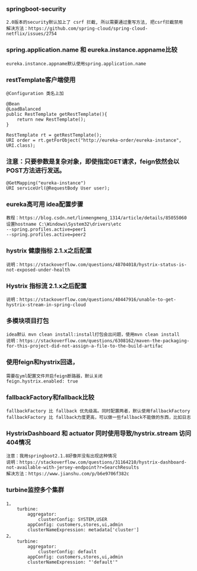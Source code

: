 
### springboot-security
    2.0版本的security默认加上了 csrf 拦截, 所以需要通过重写方法, 把csrf拦截禁用
    解决方法：https://github.com/spring-cloud/spring-cloud-netflix/issues/2754

### spring.application.name 和 eureka.instance.appname比较
    eureka.instance.appname默认使用spring.application.name

### restTemplate客户端使用
    @Configuration 类名上加
	 
	@Bean
	@LoadBalanced
	public RestTemplate getRestTemplate(){
		return new RestTemplate();
	}
	
    RestTemplate rt = getRestTemplate();
    URI order = rt.getForObject("http://eureka-order/eureka-instance", URI.class);
		

### 注意：只要参数是复杂对象，即使指定GET请求，feign依然会以POST方法进行发送。
    @GetMapping("eureka-instance")
    URI serviceUrl(@RequestBody User user);

### eureka高可用 idea配置步骤
    教程：https://blog.csdn.net/linmengmeng_1314/article/details/85055060
    设置hostname C:\Windows\System32\drivers\etc
    --spring.profiles.active=peer1
    --spring.profiles.active=peer2

### hystrix 健康指标 2.1.x之后配置 
    说明：https://stackoverflow.com/questions/48704018/hystrix-status-is-not-exposed-under-health
### Hystrix 指标流 2.1.x之后配置 
    说明：https://stackoverflow.com/questions/40447916/unable-to-get-hystrix-stream-in-spring-cloud

### 多模块项目打包
    idea默认 mvn clean install:install打包会出问题，使用mvn clean install
    说明：https://stackoverflow.com/questions/6308162/maven-the-packaging-for-this-project-did-not-assign-a-file-to-the-build-artifac

### 使用feign和hystrix回退，
    需要在yml配置文件开启feign断路器，默认关闭
    feign.hystrix.enabled: true

### fallbackFactory和fallback比较
    fallbackFactory 比 fallback 优先级高。同时配置两者，默认使用fallbackFactory
    fallbackFactory 比 fallback力度更高，可以做一些fallback不能做的东西，比如日志

### HystrixDashboard 和 actuator 同时使用导致/hystrix.stream 访问404情况
    注意：我用springboot2.1.8好像并没有出现这种情况
    说明：https://stackoverflow.com/questions/31164210/hystrix-dashboard-not-available-with-jersey-endpoint?r=SearchResults
    解决方法：https://www.jianshu.com/p/b6e9706f382c
    
### turbine监控多个集群
    1，
        turbine:
            aggregator:
                clusterConfig: SYSTEM,USER
            appConfig: customers,stores,ui,admin
            clusterNameExpression: metadata['cluster']
    2，
        turbine:
            aggregator:
                clusterConfig: default
            appConfig: customers,stores,ui,admin
            clusterNameExpression: "'default'"
